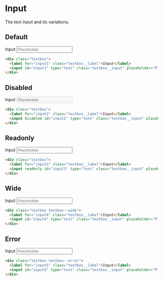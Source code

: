 # Input
The text input and its variations.

## Default
<div class="p-3 border rounded-2 my-3">
  <div class="textbox">
    <label for="input1" class="textbox__label">Input</label>
    <input id="input1" type="text" class="textbox__input" placeholder="Placeholder">
  </div>
</div>

```html
<div class="textbox">
  <label for="input1" class="textbox__label">Input</label>
  <input id="input1" type="text" class="textbox__input" placeholder="Placeholder">
</div>
```

## Disabled
<div class="p-3 border rounded-2 my-3">
  <div class="textbox">
    <label for="input2" class="textbox__label">Input</label>
    <input disabled id="input2" type="text" class="textbox__input" placeholder="Placeholder">
  </div>
</div>

```html
<div class="textbox">
  <label for="input2" class="textbox__label">Input</label>
  <input disabled id="input2" type="text" class="textbox__input" placeholder="Placeholder">
</div>
```

## Readonly
<div class="p-3 border rounded-2 my-3">
  <div class="textbox">
    <label for="input3" class="textbox__label">Input</label>
    <input readonly id="input3" type="text" class="textbox__input" placeholder="Placeholder">
  </div>
</div>

```html
<div class="textbox">
  <label for="input3" class="textbox__label">Input</label>
  <input readonly id="input3" type="text" class="textbox__input" placeholder="Placeholder">
</div>
```

## Wide
<div class="p-3 border rounded-2 my-3">
  <div class="textbox textbox--wide">
    <label for="input4" class="textbox__label">Input</label>
    <input id="input4" type="text" class="textbox__input" placeholder="Placeholder">
  </div>
</div>

```html
<div class="textbox textbox--wide">
  <label for="input4" class="textbox__label">Input</label>
  <input id="input4" type="text" class="textbox__input" placeholder="Placeholder">
</div>
```

## Error
<div class="p-3 border rounded-2 my-3">
  <div class="textbox textbox--error">
    <label for="input3" class="textbox__label">Input</label>
    <input id="input3" type="text" class="textbox__input" placeholder="Placeholder">
  </div>
</div>

```html
<div class="textbox textbox--error">
  <label for="input5" class="textbox__label">Input</label>
  <input id="input5" type="text" class="textbox__input" placeholder="Placeholder">
</div>
```
